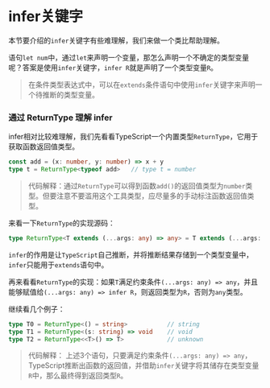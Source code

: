 # infer关键字

本节要介绍的`infer`关键字有些难理解，我们来做一个类比帮助理解。

语句`let num`中，通过`let`来声明一个变量，那怎么声明一个不确定的类型变量呢？答案是使用`infer`关键字，`infer R`就是声明了一个类型变量`R`。

> 在条件类型表达式中，可以在`extends`条件语句中使用`infer`关键字来声明一个待推断的类型变量。


### 通过 ReturnType 理解 infer

infer相对比较难理解，我们先看看TypeScript一个内置类型`ReturnType`，它用于获取函数返回值类型。

```ts
const add = (x: number, y: number) => x + y
type t = ReturnType<typeof add>   // type t = number
```

> 代码解释：通过`ReturnType`可以得到函数`add()`的返回值类型为`number`类型。但要注意不要滥用这个工具类型，应尽量多的手动标注函数返回值类型。

来看一下`ReturnType`的实现源码：

```ts
type ReturnType<T extends (...args: any) => any> = T extends (...args: any) => infer R ? R : any
```

`infer`的作用是让`TypeScript`自己推断，并将推断结果存储到一个类型变量中，`infer`只能用于`extends`语句中。

再来看看`ReturnType`的实现：如果`T`满足约束条件`(...args: any) => any`，并且能够赋值给`(...args: any) => infer R`，则返回类型为`R`，否则为`any`类型。

继续看几个例子：

```ts
type T0 = ReturnType<() = string>           // string
type T1 = ReturnType<(s: string) => void    // void
type T2 = ReturnType<<T>() => T>            // unknown
```

> 代码解释：
上述3个语句，只要满足约束条件`(...args: any) => any`，TypeScript推断出函数的返回值，并借助`infer`关键字将其储存在类型变量`R`中，那么最终得到返回类型`R`。